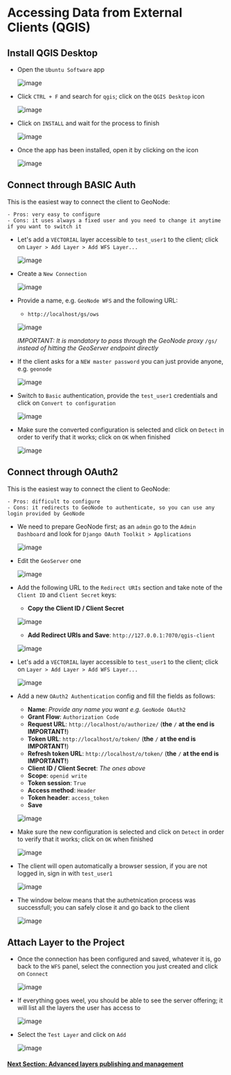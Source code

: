 # Accessing Data from External Clients (QGIS)

## Install QGIS Desktop

- Open the `Ubuntu Software` app

    ![image](https://user-images.githubusercontent.com/1278021/136914738-bcf7ebc2-6420-47c2-b876-f982945f0f56.png)

- Click `CTRL + F` and search for `qgis`; click on the `QGIS Desktop` icon

    ![image](https://user-images.githubusercontent.com/1278021/136914846-95358fc2-aa9b-4a4d-92f2-ab2e2548e484.png)

- Click on `INSTALL` and wait for the process to finish

    ![image](https://user-images.githubusercontent.com/1278021/136915019-bb082b2e-4372-4d4d-b8cd-614b32e0ac50.png)

- Once the app has been installed, open it by clicking on the icon

    ![image](https://user-images.githubusercontent.com/1278021/136915075-6496ba07-3af7-45b1-9cdc-2d93530a0920.png)

## Connect through BASIC Auth
This is the easiest way to connect the client to GeoNode:

    - Pros: very easy to configure
    - Cons: it uses always a fixed user and you need to change it anytime if you want to switch it

- Let's add a `VECTORIAL` layer accessible to `test_user1` to the client; click on `Layer > Add Layer > Add WFS Layer...`

    ![image](https://user-images.githubusercontent.com/1278021/136917776-624696aa-c345-43d8-a117-f9e9bcc49b67.png)

- Create a `New Connection`

    ![image](https://user-images.githubusercontent.com/1278021/136917846-a27e5109-eede-44ef-b695-7e0e8f990e56.png)

- Provide a name, e.g. `GeoNode WFS` and the following URL:

    - `http://localhost/gs/ows`
    
    ![image](https://user-images.githubusercontent.com/1278021/136918114-c9bd2c31-75d0-46cd-abae-5f6f48098fb8.png)

    _IMPORTANT: It is mandatory to pass through the GeoNode proxy_ `/gs/` _instead of hitting the GeoServer endpoint directly_

- If the client asks for a `NEW master password` you can just provide anyone, e.g. `geonode`

    ![image](https://user-images.githubusercontent.com/1278021/136918608-ce4f5b10-433a-43e4-8b2f-68b3f005865d.png)

- Switch to `Basic` authentication, provide the `test_user1` credentials and click on `Convert to configuration`

    ![image](https://user-images.githubusercontent.com/1278021/136922761-ff3890b1-7781-4ce9-986f-8cfe11c553bf.png)

- Make sure the converted configuration is selected and click on `Detect` in order to verify that it works; click on `OK` when finished

    ![image](https://user-images.githubusercontent.com/1278021/136918990-c2d355c6-94e1-4a32-b126-986b40549327.png)

## Connect through OAuth2
This is the easiest way to connect the client to GeoNode:

    - Pros: difficult to configure
    - Cons: it redirects to GeoNode to authenticate, so you can use any login provided by GeoNode

- We need to prepare GeoNode first; as an `admin` go to the `Admin Dashboard` and look for `Django OAuth Toolkit > Applications`

    ![image](https://user-images.githubusercontent.com/1278021/136919833-371ebe26-03fc-4f96-bd8a-3cb304493361.png)

- Edit the `GeoServer` one

    ![image](https://user-images.githubusercontent.com/1278021/136919931-53a0ee34-4687-4281-a422-c4cfe2c7cccf.png)

- Add the following URL to the `Redirect URIs` section and take note of the `Client ID` and `Client Secret` keys:

    * **Copy the Client ID / Client Secret**

    ![image](https://user-images.githubusercontent.com/1278021/136920356-99b64556-6bf7-440b-99dd-0c1e9f3d4014.png)

    * **Add Redirect URIs and Save**: `http://127.0.0.1:7070/qgis-client`

    ![image](https://user-images.githubusercontent.com/1278021/136920406-53eb70a3-d2ae-4ed9-b108-20be60c29223.png)


- Let's add a `VECTORIAL` layer accessible to `test_user1` to the client; click on `Layer > Add Layer > Add WFS Layer...`

    ![image](https://user-images.githubusercontent.com/1278021/136917776-624696aa-c345-43d8-a117-f9e9bcc49b67.png)

- Add a new `OAuth2 Authentication` config and fill the fields as follows:

    * **Name**: _Provide any name you want e.g._ `GeoNode OAuth2`
    * **Grant Flow**: `Authorization Code`
    * **Request URL**: `http://localhost/o/authorize/`   (**the** `/` **at the end is IMPORTANT!**)
    * **Token URL**: `http://localhost/o/token/`   (**the** `/` **at the end is IMPORTANT!**)
    * **Refresh token URL**: `http://localhost/o/token/`   (**the** `/` **at the end is IMPORTANT!**)
    * **Client ID / Client Secret**: _The ones above_
    * **Scope**: `openid write`
    * **Token session**: `True`
    * **Access method**: `Header`
    * **Token header**: `access_token`
    * **Save**
    
    ![image](https://user-images.githubusercontent.com/1278021/136921972-c047953f-978b-47d8-873e-1cb20b510f45.png)

- Make sure the new configuration is selected and click on `Detect` in order to verify that it works; click on `OK` when finished

    ![image](https://user-images.githubusercontent.com/1278021/136923742-a0fa4b95-bc66-4f2c-97af-f1bd6efc53d5.png)
    
- The client will open automatically a browser session, if you are not logged in, sign in with `test_user1`

    ![image](https://user-images.githubusercontent.com/1278021/136923067-147aa88a-96d5-4a46-ba7f-053162efc283.png)

- The window below means that the authetnication process was successfull; you can safely close it and go back to the client

    ![image](https://user-images.githubusercontent.com/1278021/136923358-3b54e963-49b2-4e78-9bcd-2fb4512a7c9d.png)

## Attach Layer to the Project

- Once the connection has been configured and saved, whatever it is, go back to the `WFS` panel, select the connection you just created and click on `Connect`

    ![image](https://user-images.githubusercontent.com/1278021/136935422-d297ae37-b25b-4401-a796-bb1ba1bb29f5.png)

- If everything goes weel, you should be able to see the server offering; it will list all the layers the user has access to

    ![image](https://user-images.githubusercontent.com/1278021/136935553-b5db6117-bcc5-4d14-b48e-33bc6f87118f.png)

- Select the `Test Layer` and click on `Add`

    ![image](https://user-images.githubusercontent.com/1278021/136935660-1c67970b-ddcb-40c4-a10c-593cf098b98b.png)



#### [Next Section: Advanced layers publishing and management](ADV_LAYERS_PUB.md)
